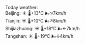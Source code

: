 Today weather:  
Beijing: ☀️   🌡️+13°C 🌬️↘7km/h  
Tianjin: ☀️   🌡️+10°C 🌬️↗8km/h  
Shijiazhuang: ☀️   🌡️+18°C 🌬️←7km/h  
Tangshan: ☀️   🌡️+19°C 🌬️↓4km/h  
